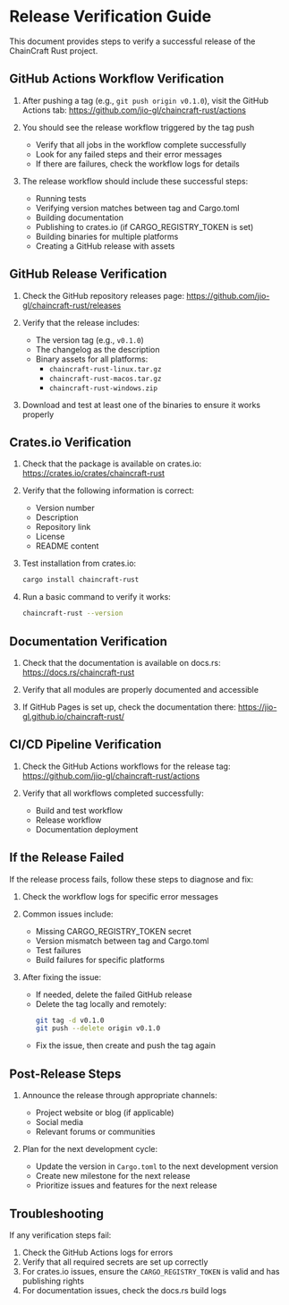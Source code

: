 # Release Verification Guide

This document provides steps to verify a successful release of the ChainCraft Rust project.

## GitHub Actions Workflow Verification

1. After pushing a tag (e.g., `git push origin v0.1.0`), visit the GitHub Actions tab:
   https://github.com/jio-gl/chaincraft-rust/actions

2. You should see the release workflow triggered by the tag push
   - Verify that all jobs in the workflow complete successfully
   - Look for any failed steps and their error messages
   - If there are failures, check the workflow logs for details

3. The release workflow should include these successful steps:
   - Running tests
   - Verifying version matches between tag and Cargo.toml
   - Building documentation
   - Publishing to crates.io (if CARGO_REGISTRY_TOKEN is set)
   - Building binaries for multiple platforms
   - Creating a GitHub release with assets

## GitHub Release Verification

1. Check the GitHub repository releases page:
   https://github.com/jio-gl/chaincraft-rust/releases

2. Verify that the release includes:
   - The version tag (e.g., `v0.1.0`)
   - The changelog as the description
   - Binary assets for all platforms:
     - `chaincraft-rust-linux.tar.gz`
     - `chaincraft-rust-macos.tar.gz`
     - `chaincraft-rust-windows.zip`

3. Download and test at least one of the binaries to ensure it works properly

## Crates.io Verification

1. Check that the package is available on crates.io:
   https://crates.io/crates/chaincraft-rust

2. Verify that the following information is correct:
   - Version number
   - Description
   - Repository link
   - License
   - README content

3. Test installation from crates.io:
   ```bash
   cargo install chaincraft-rust
   ```

4. Run a basic command to verify it works:
   ```bash
   chaincraft-rust --version
   ```

## Documentation Verification

1. Check that the documentation is available on docs.rs:
   https://docs.rs/chaincraft-rust

2. Verify that all modules are properly documented and accessible

3. If GitHub Pages is set up, check the documentation there:
   https://jio-gl.github.io/chaincraft-rust/

## CI/CD Pipeline Verification

1. Check the GitHub Actions workflows for the release tag:
   https://github.com/jio-gl/chaincraft-rust/actions

2. Verify that all workflows completed successfully:
   - Build and test workflow
   - Release workflow
   - Documentation deployment

## If the Release Failed

If the release process fails, follow these steps to diagnose and fix:

1. Check the workflow logs for specific error messages
2. Common issues include:
   - Missing CARGO_REGISTRY_TOKEN secret
   - Version mismatch between tag and Cargo.toml
   - Test failures
   - Build failures for specific platforms

3. After fixing the issue:
   - If needed, delete the failed GitHub release
   - Delete the tag locally and remotely:
     ```bash
     git tag -d v0.1.0
     git push --delete origin v0.1.0
     ```
   - Fix the issue, then create and push the tag again

## Post-Release Steps

1. Announce the release through appropriate channels:
   - Project website or blog (if applicable)
   - Social media
   - Relevant forums or communities

2. Plan for the next development cycle:
   - Update the version in `Cargo.toml` to the next development version
   - Create new milestone for the next release
   - Prioritize issues and features for the next release

## Troubleshooting

If any verification steps fail:

1. Check the GitHub Actions logs for errors
2. Verify that all required secrets are set up correctly
3. For crates.io issues, ensure the `CARGO_REGISTRY_TOKEN` is valid and has publishing rights
4. For documentation issues, check the docs.rs build logs 